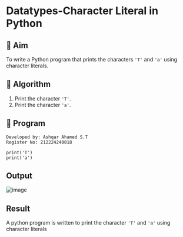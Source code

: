 # Datatypes-Character Literal in Python

## 🎯 Aim
To write a Python program that prints the characters `'T'` and `'a'` using character literals.

## 🧠 Algorithm
1. Print the character `'T'`.
2. Print the character `'a'`.

## 🧾 Program
```
Developed by: Ashqar Ahamed S.T
Register No: 212224240018
```
```
print('T')
print('a')
```
## Output
![image](https://github.com/user-attachments/assets/64ac5476-e132-429d-be1d-679dad4812b1)

## Result
A python program is written to print the character `'T'` and `'a'` using character literals
